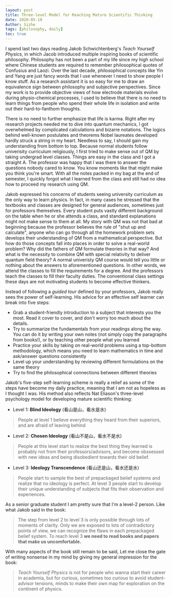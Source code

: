```yaml
---
layout: post
title: Three-level Model for Reaching Mature Scientific Thinking
date: 2020-05-10
Author: Sizhe
tags: [philosophy, daily]
toc: true
---
```


I spend last two days reading Jakob Schwichtenberg's *Teach Yourself Physics*, in which Jacob introduced multiple inspiring books of scientific philosophy.  Philosophy has not been a part of my life since my high school where Chinese students are required to remember philosophical quotes of Confusius and Laozi. Over the last decade, philosophical concepts like Yin and Yang are just fancy words that I use whenever I need to show people I know stuff. As a research assistant it is so easy for me to draw an equivalence sign between philosophy and subjective perspectives. Since my work is to provide objective views of how electrode materials evolve during physio-chemical processes, I used to believe that there is no need to learn things from people who spend their whole life in isolation and write out their hard-to-fanthom thoughts.

There is no need to further emphasize that life is karma. Right after my research projects needed me to dive into quantum mechanics, I got overwhelmed by complicated calculations and bizarre notations. The logics behind well-known postulates and theorems Nobel laureates developed hardly struck a string in my heart. Needless to say, I should gain my understanding from bottom to top. Because normal students follow univerisity curriculum religiously, I first tried to make sense out of QM by taking undergrad level classes. Things are easy in the class and I got a straight A. The professor was happy that I was there to answer the questions nobody cared to know. You know moments like that might make you think you're smart. With all the notes packed in my bag at the end of semester, I quickly forgot what I learned from the class and still had no idea how to proceed my research using QM.

Jakob expressed his concerns of students seeing university curriculum as the only way to learn physics. In fact, in many cases he stressed that the textbooks and classes are designed for general audiences, sometimes just for professors themselves. Every student puts vastly different background on the table when he or she attends a class, and standard explanations might not make sense to them at all. My story with QM was not that bad at beginning because the professor believes the rule of "shut up and calculate", anyone who can go through all the homework problem sets develops their understanding of QM from a mathematical perspective. But how do those concepts fall into places in order to solve a real-world problem? Why did the fathers of QM formulate theories in that way? And what is the necessity to combine QM with special relativity to deliver quantum field theory? A normal univeristy QM course would tell you little or nothing about the answers to aforementioned questions. In other words, we attend the classes to fill the requirements for a degree. And the professors teach the classes to fill their faculty duties. The conventional class settings these days are not motivating students to become effective thinkers.

Instead of following a *guided tour* defined by your professors, Jakob really sees the power of self-learning. His advice for an effective self learner can break into five steps:

- Grab a student-friendly introduction to a subject that interests you the most. Read it cover to cover, and don't worry too much about the details.
- Try to summarize the fundamentals from your readings along the way. You can do it by writing your own notes (not simply copy the paragraphs from books!), or by teaching other people what you learned 
- Practice your skills by taking on real-world problems using a top-bottom methodology, which means you need to learn mathematics in time and ask/answer questions consistently 
- Level up your understanding by reviewing different formulations on the same theory
- Try to find the philosophical connections between different theories

Jakob's five-step self-learning scheme is really a relief as some of the steps have become my daily practice, meaning that I am not as hopeless as I thought I was. His method also reflects Nat Eliason's three-level psychology model for developing mature scientific thinking:

- Level 1: **Blind Ideology** (看山是山，看水是水)
> People at level 1 believe everything they heard from their superiors, and are afraid of leaving behind
- Level 2: **Chosen Ideology** (看山不是山，看水不是水)
> People at this level start to realize the best thing they learned is probably not from their professors/advisors, and become obssessed with new ideas and being disobedient towards their old belief.
- Level 3: **Ideology Transcendence** (看山还是山，看水还是水)
> People start to sample the best of prepackaged belief systems and realize that no ideology is perfect. At level 3 people start to develop their unique understanding of subjects that fits their observation and experiences.

As a senior graduate student I am pretty sure that I'm a level-2 person. Like what Jakob said in the book:
> The step from level 2 to level 3 is only possible through lots of moments of clarity. Only we are exposed to lots of contradictory points of view, we can recognize the flaws in each prepackaged belief system. To reach level 3 **we need to read books and papers that make us uncomfortable.**

With many aspects of the book still remain to be said, Let me close the gate of writing nonsense in my mind by giving my general impression for the book:
>*Teach Yourself Physics* is not for people who wanna start their career in academia, but for curious, sometimes too curious to avoid student-advisor tensions, minds to make their own map for exploration on the continent of physics.
